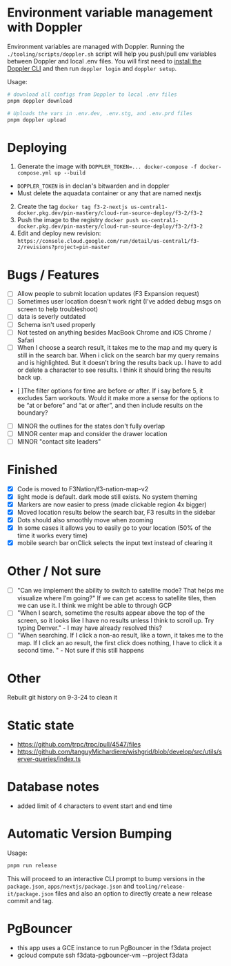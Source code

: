 # Environment variable management with Doppler

Environment variables are managed with Doppler. Running the `./tooling/scripts/doppler.sh` script will help you push/pull env variables between Doppler and local .env files. You will first need to [install the Doppler CLI](https://docs.doppler.com/docs/cli) and then run `doppler login` and `doppler setup`.

Usage:

```bash
# download all configs from Doppler to local .env files
pnpm doppler download

# Uploads the vars in .env.dev, .env.stg, and .env.prd files
pnpm doppler upload
```

# Deploying

1. Generate the image with `DOPPLER_TOKEN=... docker-compose -f docker-compose.yml up --build`

- `DOPPLER_TOKEN` is in declan's bitwarden and in doppler
- Must delete the aquadata container or any that are named nextjs

2. Create the tag `docker tag f3-2-nextjs us-central1-docker.pkg.dev/pin-mastery/cloud-run-source-deploy/f3-2/f3-2`
3. Push the image to the registry `docker push us-central1-docker.pkg.dev/pin-mastery/cloud-run-source-deploy/f3-2/f3-2`
4. Edit and deploy new revision: `https://console.cloud.google.com/run/detail/us-central1/f3-2/revisions?project=pin-master`

# Bugs / Features

- [ ] Allow people to submit location updates (F3 Expansion request)
- [ ] Sometimes user location doesn't work right (I've added debug msgs on screen to help troubleshoot)
- [ ] data is severly outdated
- [ ] Schema isn't used properly
- [ ] Not tested on anything besides MacBook Chrome and iOS Chrome / Safari
- [ ] When I choose a search result, it takes me to the map and my query is still in the search bar. When i click on the search bar my query remains and is highlighted. But it doesn’t bring the results back up. I have to add or delete a character to see results. I think it should bring the results back up.
- [ ]The filter options for time are before or after. If i say before 5, it excludes 5am workouts. Would it make more a sense for the options to be “at or before” and “at or after”, and then include results on the boundary?
- [ ] MINOR the outlines for the states don't fully overlap
- [ ] MINOR center map and consider the drawer location
- [ ] MINOR "contact site leaders"

# Finished

- [x] Code is moved to F3Nation/f3-nation-map-v2
- [x] light mode is default. dark mode still exists. No system theming
- [x] Markers are now easier to press (made clickable region 4x bigger)
- [x] Moved location results below the search bar, F3 results in the sidebar
- [x] Dots should also smoothly move when zooming
- [x] In some cases it allows you to easily go to your location (50% of the time it works every time)
- [x] mobile search bar onClick selects the input text instead of clearing it

# Other / Not sure

- [ ] "Can we implement the ability to switch to satellite mode? That helps me visualize where I’m going?" If we can get access to satellite tiles, then we can use it. I think we might be able to through GCP
- [ ] "When I search, sometime the results appear above the top of the screen, so it looks like I have no results unless I think to scroll up. Try typing Denver." - I may have already resolved this?
- [ ] "When searching. If I click a non-ao result, like a town, it takes me to the map. If I click an ao result, the first click does nothing, I have to click it a second time. " - Not sure if this still happens

# Other

Rebuilt git history on 9-3-24 to clean it

# Static state

- https://github.com/trpc/trpc/pull/4547/files
- https://github.com/tanguyMichardiere/wishgrid/blob/develop/src/utils/server-queries/index.ts

# Database notes

- added limit of 4 characters to event start and end time

# Automatic Version Bumping

Usage:

```bash
pnpm run release
```

This will proceed to an interactive CLI prompt to bump versions in the `package.json`, `apps/nextjs/package.json` and `tooling/release-it/package.json` files and also an option to directly create a new release commit and tag.

# PgBouncer

- this app uses a GCE instance to run PgBouncer in the f3data project
- gcloud compute ssh f3data-pgbouncer-vm --project f3data
